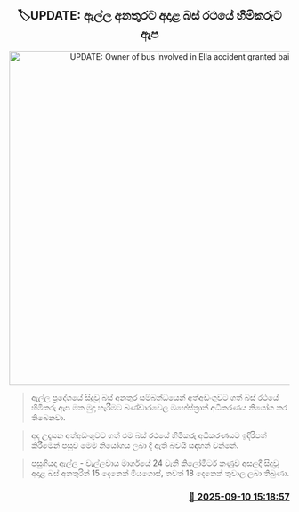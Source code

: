 <p align='center'><b><h2 align='center' title='UPDATE: Owner of bus involved in Ella accident granted bail'>🏷UPDATE: ඇල්ල අනතුරට අදාළ බස් රථයේ හිමිකරුට ඇප</h2></b></p>
<p align='center'><img src='https://helakuru.sgp1.cdn.digitaloceanspaces.com/esana/images/lib/court-2.jpg' width='600' alt='UPDATE: Owner of bus involved in Ella accident granted bail'></p>

> ඇල්ල ප්‍රදේශයේ සිදුවූ බස් අනතුර සම්බන්ධයෙන් අත්අඩංගුවට ගත් බස් රථයේ හිමිකරු ඇප මත මුදා හැරීමට බණ්ඩාරවෙල මහේස්ත්‍රාත් අධිකරණය නියෝග කර තිබෙනවා.

> අද උදෑසන අත්අඩංගුවට ගත් එම බස් රථයේ හිමිකරු අධිකරණයට ඉදිරිපත් කිරීමෙන් පසුව මෙම නියෝගය ලබා දී ඇති බවයි සඳහන් වන්නේ.

> පසුගියදා ඇල්ල - වැල්ලවාය මාර්ගයේ 24 වැනි කිලෝමීටර් කණුව අසලදී සිදුවූ අදාළ බස් අනතුරින් 15 දෙනෙක් මියගොස්, තවත් 18 දෙනෙක් තුවාල ලබා තිබුණා.



<h3 align='right'><a href='https://www.helakuru.lk/esana/p/113501/'>📅 2025-09-10 15:18:57</a></h3>
